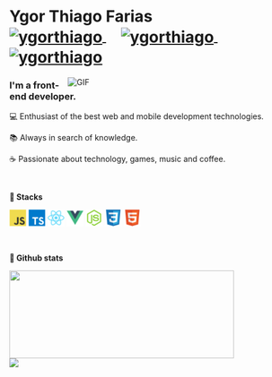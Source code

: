 <div >
 <h1>
   Ygor Thiago Farias
  <br />
  <a href="https://linkedin.com/in/ygorthiago" target="_blank">
    <img align="center" src="https://www.flaticon.com/svg/static/icons/svg/174/174857.svg" alt="ygorthiago" height="20" width="20" />   
  </a>&nbsp;&nbsp;&nbsp;
  <a href="mailto:ygorthiagof@gmail.com" target="_blank">
    <img align="center" src="https://www.flaticon.com/svg/static/icons/svg/732/732200.svg" alt="ygorthiago" height="20" width="20" />
  </a>&nbsp;&nbsp;&nbsp;
   <a href="https://api.whatsapp.com/send?phone=557191381383&lang=en" target="_blank">
    <img align="center" src="https://www.flaticon.com/svg/static/icons/svg/733/733585.svg" alt="ygorthiago" height="20" width="20" />
  </a>

 </h1>


</div>


  <img align="right" alt="GIF" src="https://i.ibb.co/94gG3Jg/1616084522477.gif" width="400"/>  
  
  ### I'm a front-end developer.

  💻 Enthusiast of the best web and mobile development technologies.

  📚 Always in search of knowledge.

  ☕ Passionate about technology, games, music and coffee.


<br />

**🚀 Stacks** 
<p align="left">
<img src="https://raw.githubusercontent.com/devicons/devicon/master/icons/javascript/javascript-original.svg" alt="javascript" width="30" height="30"/>
<img src="https://raw.githubusercontent.com/devicons/devicon/master/icons/typescript/typescript-original.svg" alt="typescript" width="30" height="30"/>
<img src="https://raw.githubusercontent.com/devicons/devicon/master/icons/react/react-original.svg" alt="react" width="30" height="30"/>
<img src="https://raw.githubusercontent.com/devicons/devicon/master/icons/vuejs/vuejs-original.svg" alt="vuejs" width="30" height="30"/>
<img src="https://raw.githubusercontent.com/devicons/devicon/master/icons/nodejs/nodejs-original.svg" alt="nodejs" width="30" height="30"/>
<img src="https://raw.githubusercontent.com/devicons/devicon/master/icons/css3/css3-original.svg" alt="css3"  width="30" height="30"/>
<img src="https://raw.githubusercontent.com/devicons/devicon/master/icons/html5/html5-original.svg" alt="html5"  width="30" height="30"/>
</p>

<br />

 **🔎 Github stats**
  
  <img align="left" src="https://github-readme-stats.vercel.app/api/top-langs/?username=ygorthiago&layout=compact&theme=dracula" width="400px" height="157px"/> 
  
  <img align="left" src="https://github-readme-stats.vercel.app/api?username=ygorthiago&show_icons=true&theme=dracula&count_private=true" width="400px"/>


